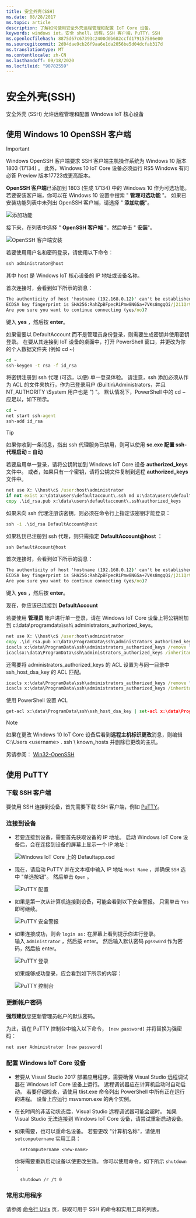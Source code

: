 ```yaml
---
title: 安全外壳(SSH)
ms.date: 08/28/2017
ms.topic: article
description: 了解如何使用安全外壳远程管理和配置 IoT Core 设备。
keywords: windows iot，安全 shell，远程，SSH 客户端，PuTTY，SSH
ms.openlocfilehash: 8875d67c67393c2400d0b682ccfd179157586e00
ms.sourcegitcommit: 2d04dae9cb26f9aa6e1da2056be5d04dcfab317d
ms.translationtype: MT
ms.contentlocale: zh-CN
ms.lasthandoff: 09/18/2020
ms.locfileid: "90782559"
---
```

# <a name="secure-shell-ssh"></a>安全外壳(SSH)
安全外壳 (SSH) 允许远程管理和配置 Windows IoT 核心设备

## <a name="using-the-windows-10-openssh-client"></a>使用 Windows 10 OpenSSH 客户端
> [!IMPORTANT]
> Windows OpenSSH 客户端要求 SSH 客户端主机操作系统为 Windows 10 版本 1803 (17134) 。 此外，Windows 10 IoT Core 设备必须运行 RS5 Windows 有问必答 Preview 版本17723或更高版本。

**OpenSSH 客户端**已添加到 1803 (生成 17134) 中的 Windows 10 作为可选功能。 若要安装客户端，你可以在 Windows 10 设置中搜索 " **管理可选功能** "。 如果已安装功能列表中未列出 OpenSSH 客户端，请选择 " **添加功能**"。

![添加功能](../media/SSH/add_a_feature.png)

接下来，在列表中选择 " **OpenSSH 客户端** "，然后单击 " **安装**"。

![OpenSSH 客户端安装](../media/SSH/optional_features.png)

若要使用用户名和密码登录，请使用以下命令：

```cmd
ssh administrator@host
```

其中 host 是 Windows IoT 核心设备的 IP 地址或设备名称。

首次连接时，会看到如下所示的消息：

```cmd
The authenticity of host 'hostname (192.168.0.12)' can't be established.
ECDSA key fingerprint is SHA256:RahZpBFpecRiPmw8NGSa+7VKs8mgqQi/j2i1Qr9lUNU.
Are you sure you want to continue connecting (yes/no)?
```

键入 **yes** ，然后按 **enter**。

如果需要以 DefaultAccount 而不是管理员身份登录，则需要生成密钥并使用密钥登录。  在要从其连接到 IoT 设备的桌面中，打开 PowerShell 窗口，并更改为你的个人数据文件夹 (例如 cd ~) 

```cmd
cd ~
ssh-keygen -t rsa -f id_rsa
```

将密钥注册到 ssh 代理 (可选，以便) 单一登录体验。  请注意，ssh 添加必须从作为 ACL 的文件夹执行，作为已登录用户 (Builtin\Administrators，并且 NT_AUTHORITY \System 用户也是 ") "。  默认情况下，PowerShell 中的 cd ~ 应足以，如下所示。

```cmd
cd ~
net start ssh-agent
ssh-add id_rsa
```

> [!TIP]
> 如果你收到一条消息，指出 ssh 代理服务已禁用，则可以使用 **sc.exe 配置 ssh-代理启动 = 自动**

若要启用单一登录，请将公钥附加到 Windows IoT Core 设备 **authorized_keys** 文件中。  或者，如果只有一个密钥，请将公钥文件复制到远程 **authorized_keys** 文件中。

```cmd
net use X: \\host\c$ /user:host\administrator
if not exist x:\data\users\defaultaccount\.ssh md x:\data\users\defaultaccount\.ssh
copy .\id_rsa.pub x:\data\users\defaultaccount\.ssh\authorized_keys
```

如果未向 ssh 代理注册该密钥，则必须在命令行上指定该密钥才能登录： 

```cmd
ssh -i .\id_rsa DefaultAccount@host
```

如果私钥已注册到 ssh 代理，则只需指定 <strong>DefaultAccount@host</strong> ：

```cmd
ssh DefaultAccount@host
```

首次连接时，会看到如下所示的消息：

```cmd
The authenticity of host 'hostname (192.168.0.12)' can't be established.
ECDSA key fingerprint is SHA256:RahZpBFpecRiPmw8NGSa+7VKs8mgqQi/j2i1Qr9lUNU.
Are you sure you want to continue connecting (yes/no)?
```

键入 **yes** ，然后按 **enter**。

现在，你应该已连接到 **DefaultAccount**

若要使用 **管理员** 帐户进行单一登录，请在 Windows IoT Core 设备上将公钥附加到 c:\data\programdata\ssh\ administrators_authorized_keys。 

```cmd
net use X: \\host\c$ /user:host\administrator
copy .\id_rsa.pub x:\data\ProgramData\ssh\administrators_authorized_keys
icacls x:\data\ProgramData\ssh\administrators_authorized_keys /remove "NT AUTHORITY\Authenticated Users"
icaclsx:\data\ProgramData\ssh\administrators_authorized_keys /inheritance:r
```

还需要将 administrators_authorized_keys 的 ACL 设置为与同一目录中 ssh_host_dsa_key 的 ACL 匹配。

```cmd
icacls x:\data\ProgramData\ssh\administrators_authorized_keys /remove "NT AUTHORITY\Authenticated Users"
icacls x:\data\ProgramData\ssh\administrators_authorized_keys /inheritance:r
```

使用 PowerShell 设置 ACL

```cmd
get-acl x:\data\ProgramData\ssh\ssh_host_dsa_key | set-acl x:\data\ProgramData\ssh\administrators_authorized_keys
```

> [!NOTE]
> 如果在更改 Windows 10 IoT Core 设备后看到**远程主机标识更改**消息，则编辑 C:\Users \<username> \. ssh \ known_hosts 并删除已更改的主机。

另请参阅： [Win32-OpenSSH](https://github.com/PowerShell/Win32-OpenSSH/wiki/ssh.exe-examples)

## <a name="using-putty"></a>使用 PuTTY

### <a name="download-an-ssh-client"></a>下载 SSH 客户端
要使用 SSH 连接到设备，首先需要下载 SSH 客户端，例如 [PuTTY](http://the.earth.li/~sgtatham/putty/latest/x86/putty.exe)。

### <a name="connect-to-your-device"></a>连接到设备
* 若要连接到设备，需要首先获取设备的 IP 地址。  启动 Windows IoT Core 设备后，会在连接到设备的屏幕上显示一个 IP 地址：

    ![Windows IoT Core 上的 Defaultapp.osd](../media/SSH/DefaultApp.png)

* 现在，请启动 PuTTY 并在文本框中输入 IP 地址 `Host Name` ，并确保 `SSH` 选中 "单选按钮"。  然后单击 `Open` 。

    ![PuTTY 配置](../media/SSH/putty_config.png)

* 如果是第一次从计算机连接到设备，可能会看到以下安全警报。  只需单击 `Yes` 即可继续。

    ![PuTTY 安全警报](../media/SSH/putty_security_prompt.png)

* 如果连接成功，则会 `login as:` 在屏幕上看到提示你进行登录。  
    输入 `Administrator` ，然后按 enter。  然后输入默认密码 `p@ssw0rd` 作为密码，然后按 enter。

    ![PuTTY 登录](../media/SSH/putty_login.png)

    如果能够成功登录，应会看到如下所示的内容：

    ![PuTTY 控制台](../media/ssh/putty_console.png)

### <a name="update-account-password"></a>更新帐户密码

**强烈建议**您更新管理员帐户的默认密码。

为此，请在 PuTTY 控制台中输入以下命令， `[new password]` 并将替换为强密码：
    
    net user Administrator [new password]
    
### <a name="configure-your-windows-iot-core-device"></a>配置 Windows IoT Core 设备
* 若要从 Visual Studio 2017 部署应用程序，需要确保 Visual Studio 远程调试器在 Windows IoT Core 设备上运行。 远程调试器应在计算机启动时自动启动。 若要仔细检查，请使用 tlist.exe 命令列出 PowerShell 中所有正在运行的进程。 设备上应运行 msvsmon.exe 的两个实例。

* 在长时间的非活动状态后，Visual Studio 远程调试器可能会超时。 如果 Visual Studio 无法连接到 Windows IoT Core 设备，请尝试重新启动设备。

* 如果需要，也可以重命名设备。 若要更改 "计算机名称"，请使用 `setcomputername` 实用工具：

        setcomputername <new-name>

    你将需要重新启动设备以使更改生效。 你可以使用命令，如下所示 `shutdown` ：

        shutdown /r /t 0
        
### <a name="commonly-used-utilities"></a>常用实用程序

请参阅 [命令行 Utils](../manage-your-device/CommandLineUtils.md) 页，获取可用于 SSH 的命令和实用工具的列表。
